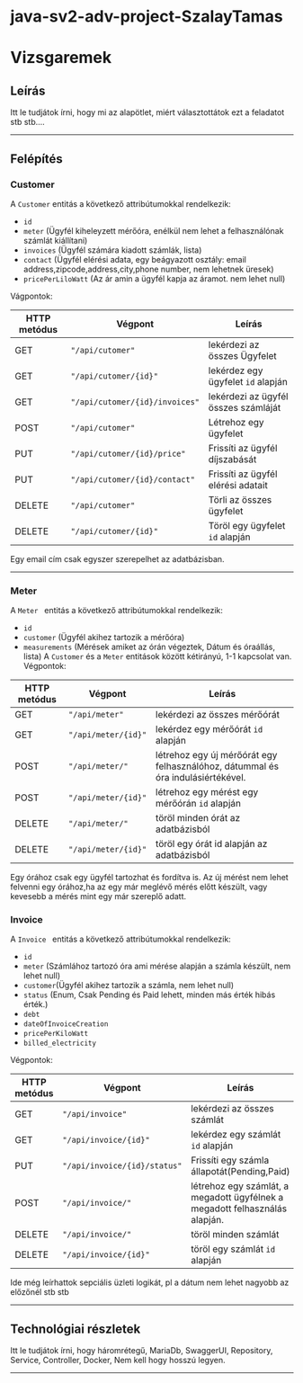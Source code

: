 # java-sv2-adv-project-SzalayTamas

# Vizsgaremek

## Leírás

Itt le tudjátok írni, hogy mi az alapötlet, miért választottátok ezt a feladatot stb stb....

---

## Felépítés

### Customer

A `Customer` entitás a következő attribútumokkal rendelkezik:

* `id`
* `meter` (Ügyfél kiheleyzett mérőóra, enélkül nem lehet a felhasználónak számlát kiállítani)
* `invoices` (Ügyfél számára kiadott számlák, lista)
* `contact` (Ügyfél elérési adata, egy beágyazott osztály: email address,zipcode,address,city,phone number, nem lehetnek üresek)
* `pricePerLiloWatt` (Az ár amin a ügyfél kapja az áramot. nem lehet null)

Vágpontok:

| HTTP metódus | Végpont                 | Leírás                                                                 |
| ------------ | ----------------------- | ---------------------------------------------------------------------- |
| GET          | `"/api/cutomer"`        | lekérdezi az összes Ügyfelet                                         |
| GET          | `"/api/cutomer/{id}"`        | lekérdez egy ügyfelet `id` alapján                                         |
| GET          | `"/api/cutomer/{id}/invoices"`        | lekérdezi az ügyfél összes számláját                                      |
| POST          | `"/api/cutomer"`        | Létrehoz egy ügyfelet                                         |
| PUT          | `"/api/cutomer/{id}/price"`        | Frissíti az ügyfél díjszabását                                       |
| PUT          | `"/api/cutomer/{id}/contact"`        | Frissíti az ügyfél elérési adatait                                         |
| DELETE          | `"/api/cutomer"`        | Törli az összes ügyfelet                                         |
| DELETE          | `"/api/cutomer/{id}"`        | Töröl egy ügyfelet  `id` alapján                                        |

Egy email cím csak egyszer szerepelhet az adatbázisban.

---

### Meter 

A `Meter ` entitás a következő attribútumokkal rendelkezik:

* `id`
* `customer` (Ügyfél akihez tartozik a mérőóra)
* `measurements`  (Mérések amiket az  órán végeztek, Dátum és óraállás, lista)
A `Customer` és a `Meter` entitások között kétirányú, 1-1 kapcsolat van. 
Végpontok:


| HTTP metódus | Végpont                 | Leírás                                                                 |
| ------------ | ----------------------- | ---------------------------------------------------------------------- |
| GET          | `"/api/meter"`        | lekérdezi az összes mérőórát                                         |
| GET          | `"/api/meter/{id}"`   | lekérdez egy mérőórát `id` alapján                                      |
| POST          | `"/api/meter/"`   | létrehoz egy új mérőórát egy felhasználóhoz, dátummal és óra indulásiértékével.                                     |
| POST          | `"/api/meter/{id}"`   | létrehoz egy mérést egy mérőórán `id` alapján                                      |
| DELETE          | `"/api/meter/"`   | töröl minden órát az adatbázisból                                      |
| DELETE          | `"/api/meter/{id}"`   | töröl egy órát id alapján az adatbázisból                                    |

Egy órához csak egy ügyfél tartozhat és fordítva is.
Az új mérést nem lehet felvenni egy órához,ha az egy már meglévő mérés előtt készült, vagy kevesebb a mérés mint egy már szereplő adatt.

### Invoice 

A `Invoice ` entitás a következő attribútumokkal rendelkezik:

* `id`
* `meter` (Számlához tartozó óra ami mérése alapján a számla készült, nem lehet null)
* `customer`(Ügyfél akihez tartozik a számla, nem lehet null)
* `status` (Enum, Csak Pending és Paid lehett, minden más érték hibás érték.)
* `debt` 
* `dateOfInvoiceCreation`
* `pricePerKiloWatt`
* `billed_electricity`



Végpontok:

| HTTP metódus | Végpont                 | Leírás                                                                 |
| ------------ | ----------------------- | ---------------------------------------------------------------------- |
| GET          | `"/api/invoice"`        | lekérdezi az összes számlát                                         |
| GET          | `"/api/invoice/{id}"`   | lekérdez egy számlát `id` alapján                                      |
| PUT          | `"/api/invoice/{id}/status"`   | Frissíti egy számla állapotát(Pending,Paid)                                      |
| POST          | `"/api/invoice/"`   | létrehoz egy számlát, a megadott ügyfélnek a megadott felhasználás alapján.                                     |
| DELETE          | `"/api/invoice/"`   | töröl minden számlát                                     |
| DELETE          | `"/api/invoice/{id}"`   | töröl egy számlát `id` alapján                                       |

Ide még leírhattok sepciális üzleti logikát, pl a dátum nem lehet nagyobb az előzőnél stb stb

---

## Technológiai részletek

Itt le tudjátok írni, hogy háromrétegű, MariaDb, SwaggerUI, Repository, Service, Controller, Docker, Nem kell hogy
hosszú legyen.

---
